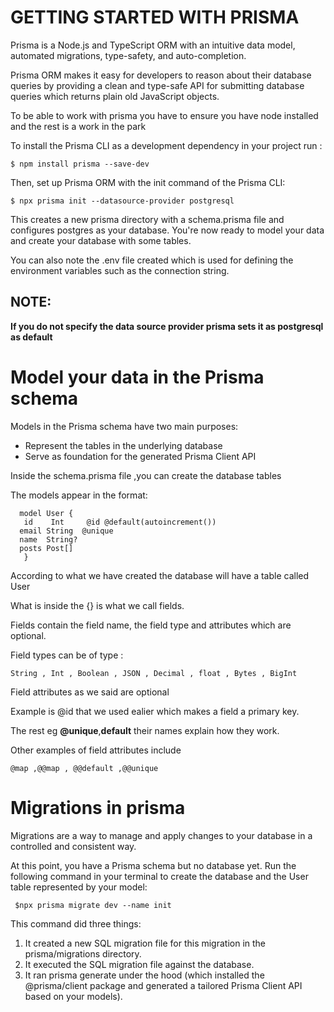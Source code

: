 # GETTING STARTED WITH PRISMA
 Prisma is a Node.js and TypeScript ORM with an intuitive data model, automated migrations, type-safety, and auto-completion.

 Prisma ORM makes it easy for developers to reason about their database queries by providing a clean and type-safe API for submitting database queries which returns plain old JavaScript objects.

 To be able to work with prisma you have to ensure you have node installed and the rest is a work in the park

 To install the Prisma CLI as a development dependency in your project run :

 `$ npm install prisma --save-dev `

 Then, set up Prisma ORM with the init command of the Prisma CLI:

 `$ npx prisma init --datasource-provider postgresql `

 This creates a new prisma directory with a schema.prisma file and configures postgres as your database. You're now ready to model your data and create your database with some tables.


 You can also note the .env file created which is used for defining the environment variables such as the connection string.

 ## NOTE:

**If you do not specify the data source provider prisma sets it as postgresql as default**

# Model your data in the Prisma schema

Models in the Prisma schema have two main purposes:

* Represent the tables in the underlying database
* Serve as foundation for the generated Prisma Client API

Inside the schema.prisma file ,you can create the database tables 

The models appear in the format:

      model User {
       id    Int     @id @default(autoincrement())
      email String  @unique 
      name  String?
      posts Post[]
       }

 According to what we have created the database will have a table called  User

 What is inside the  {} is what we call fields.

 Fields contain the field name, the field type and attributes which are optional.

 Field types can be of type :

 `String , Int , Boolean , JSON , Decimal , float , Bytes , BigInt`  

 Field attributes as we said are optional 

 Example is @id that we used ealier which makes a field a primary key.

 The rest eg **@unique**,**default** their names explain how they work.

 Other examples of field attributes include 

 `@map ,@@map , @@default ,@@unique`

 # Migrations in prisma

Migrations are a way to manage and apply changes to your database in a controlled and consistent way.

At this point, you have a Prisma schema but no database yet. Run the following command in your terminal to create the  database and the User  table represented by your model:

` $npx prisma migrate dev --name init`

This command did three things:

1. It created a new SQL migration file for this migration in the prisma/migrations directory.
2. It executed the SQL migration file against the database.
3. It ran prisma generate under the hood (which installed the @prisma/client package and generated a tailored   Prisma Client API based on your models).